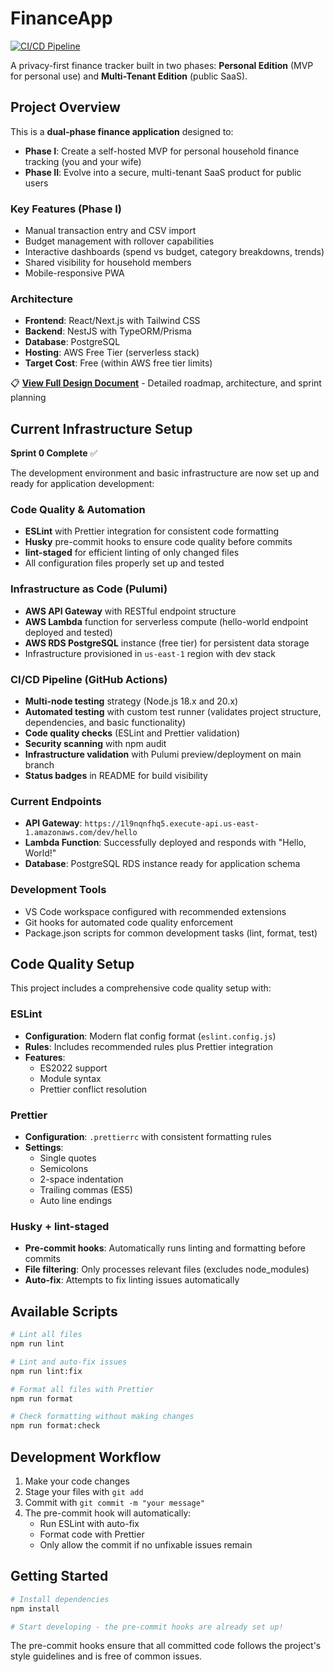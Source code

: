 # FinanceApp

[![CI/CD Pipeline](https://github.com/darrenhum/FinanceApp/actions/workflows/ci-cd.yml/badge.svg)](https://github.com/darrenhum/FinanceApp/actions/workflows/ci-cd.yml)

A privacy-first finance tracker built in two phases: **Personal Edition** (MVP for personal use) and **Multi-Tenant Edition** (public SaaS).

## Project Overview

This is a **dual-phase finance application** designed to:

- **Phase I**: Create a self-hosted MVP for personal household finance tracking (you and your wife)
- **Phase II**: Evolve into a secure, multi-tenant SaaS product for public users

### Key Features (Phase I)

- Manual transaction entry and CSV import
- Budget management with rollover capabilities
- Interactive dashboards (spend vs budget, category breakdowns, trends)
- Shared visibility for household members
- Mobile-responsive PWA

### Architecture

- **Frontend**: React/Next.js with Tailwind CSS
- **Backend**: NestJS with TypeORM/Prisma
- **Database**: PostgreSQL
- **Hosting**: AWS Free Tier (serverless stack)
- **Target Cost**: Free (within AWS free tier limits)

📋 **[View Full Design Document](./DESIGN.md)** - Detailed roadmap, architecture, and sprint planning

## Current Infrastructure Setup

**Sprint 0 Complete** ✅

The development environment and basic infrastructure are now set up and ready for application development:

### Code Quality & Automation

- **ESLint** with Prettier integration for consistent code formatting
- **Husky** pre-commit hooks to ensure code quality before commits
- **lint-staged** for efficient linting of only changed files
- All configuration files properly set up and tested

### Infrastructure as Code (Pulumi)

- **AWS API Gateway** with RESTful endpoint structure
- **AWS Lambda** function for serverless compute (hello-world endpoint deployed and tested)
- **AWS RDS PostgreSQL** instance (free tier) for persistent data storage
- Infrastructure provisioned in `us-east-1` region with dev stack

### CI/CD Pipeline (GitHub Actions)

- **Multi-node testing** strategy (Node.js 18.x and 20.x)
- **Automated testing** with custom test runner (validates project structure, dependencies, and basic functionality)
- **Code quality checks** (ESLint and Prettier validation)
- **Security scanning** with npm audit
- **Infrastructure validation** with Pulumi preview/deployment on main branch
- **Status badges** in README for build visibility

### Current Endpoints

- **API Gateway**: `https://1l9nqnfhq5.execute-api.us-east-1.amazonaws.com/dev/hello`
- **Lambda Function**: Successfully deployed and responds with "Hello, World!"
- **Database**: PostgreSQL RDS instance ready for application schema

### Development Tools

- VS Code workspace configured with recommended extensions
- Git hooks for automated code quality enforcement
- Package.json scripts for common development tasks (lint, format, test)

## Code Quality Setup

This project includes a comprehensive code quality setup with:

### ESLint

- **Configuration**: Modern flat config format (`eslint.config.js`)
- **Rules**: Includes recommended rules plus Prettier integration
- **Features**:
  - ES2022 support
  - Module syntax
  - Prettier conflict resolution

### Prettier

- **Configuration**: `.prettierrc` with consistent formatting rules
- **Settings**:
  - Single quotes
  - Semicolons
  - 2-space indentation
  - Trailing commas (ES5)
  - Auto line endings

### Husky + lint-staged

- **Pre-commit hooks**: Automatically runs linting and formatting before commits
- **File filtering**: Only processes relevant files (excludes node_modules)
- **Auto-fix**: Attempts to fix linting issues automatically

## Available Scripts

```bash
# Lint all files
npm run lint

# Lint and auto-fix issues
npm run lint:fix

# Format all files with Prettier
npm run format

# Check formatting without making changes
npm run format:check
```

## Development Workflow

1. Make your code changes
2. Stage your files with `git add`
3. Commit with `git commit -m "your message"`
4. The pre-commit hook will automatically:
   - Run ESLint with auto-fix
   - Format code with Prettier
   - Only allow the commit if no unfixable issues remain

## Getting Started

```bash
# Install dependencies
npm install

# Start developing - the pre-commit hooks are already set up!
```

The pre-commit hooks ensure that all committed code follows the project's style guidelines and is free of common issues.
